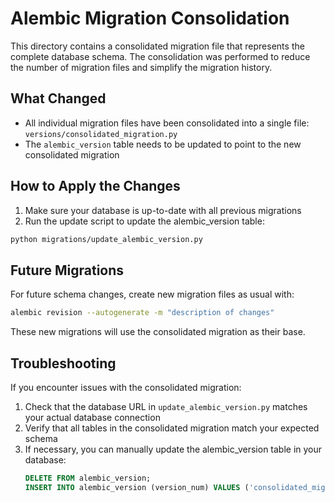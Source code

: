 # Alembic Migration Consolidation

This directory contains a consolidated migration file that represents the complete database schema. The consolidation was performed to reduce the number of migration files and simplify the migration history.

## What Changed

- All individual migration files have been consolidated into a single file: `versions/consolidated_migration.py`
- The `alembic_version` table needs to be updated to point to the new consolidated migration

## How to Apply the Changes

1. Make sure your database is up-to-date with all previous migrations
2. Run the update script to update the alembic_version table:

```bash
python migrations/update_alembic_version.py
```

## Future Migrations

For future schema changes, create new migration files as usual with:

```bash
alembic revision --autogenerate -m "description of changes"
```

These new migrations will use the consolidated migration as their base.

## Troubleshooting

If you encounter issues with the consolidated migration:

1. Check that the database URL in `update_alembic_version.py` matches your actual database connection
2. Verify that all tables in the consolidated migration match your expected schema
3. If necessary, you can manually update the alembic_version table in your database:
   ```sql
   DELETE FROM alembic_version;
   INSERT INTO alembic_version (version_num) VALUES ('consolidated_migration');
   ```